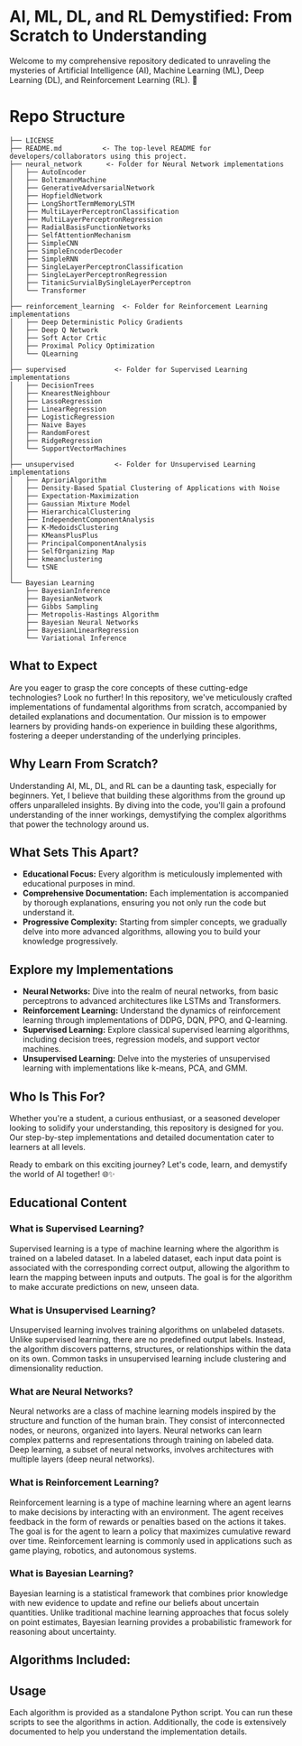 # AI, ML, DL, and RL Demystified: From Scratch to Understanding

Welcome to my comprehensive repository dedicated to unraveling the mysteries of Artificial Intelligence (AI), Machine Learning (ML), Deep Learning (DL), and Reinforcement Learning (RL). 🚀

# Repo Structure

```
├── LICENSE
├── README.md          <- The top-level README for developers/collaborators using this project.
├── neural_network      <- Folder for Neural Network implementations
│   ├── AutoEncoder
│   ├── BoltzmannMachine
│   ├── GenerativeAdversarialNetwork
│   ├── HopfieldNetwork
│   ├── LongShortTermMemoryLSTM
│   ├── MultiLayerPerceptronClassification
│   ├── MultiLayerPerceptronRegression
│   ├── RadialBasisFunctionNetworks
│   ├── SelfAttentionMechanism
│   ├── SimpleCNN
│   ├── SimpleEncoderDecoder
│   ├── SimpleRNN
│   ├── SingleLayerPerceptronClassification
│   ├── SingleLayerPerceptronRegression
│   ├── TitanicSurvialBySingleLayerPerceptron
│   └── Transformer
│
├── reinforcement_learning  <- Folder for Reinforcement Learning implementations
│   ├── Deep Deterministic Policy Gradients
│   ├── Deep Q Network
│   ├── Soft Actor Crtic
│   ├── Proximal Policy Optimization
│   └── QLearning
│
├── supervised            <- Folder for Supervised Learning implementations
│   ├── DecisionTrees
│   ├── KnearestNeighbour
│   ├── LassoRegression
│   ├── LinearRegression
│   ├── LogisticRegression
│   ├── Naive Bayes
│   ├── RandomForest
│   ├── RidgeRegression
│   └── SupportVectorMachines
│
├── unsupervised          <- Folder for Unsupervised Learning implementations
│   ├── AprioriAlgorithm
│   ├── Density-Based Spatial Clustering of Applications with Noise
│   ├── Expectation-Maximization
│   ├── Gaussian Mixture Model
│   ├── HierarchicalClustering
│   ├── IndependentComponentAnalysis
│   ├── K-MedoidsClustering
│   ├── KMeansPlusPlus
│   ├── PrincipalComponentAnalysis
│   ├── SelfOrganizing Map
│   ├── kmeanclustering
│   └── tSNE
│
└── Bayesian Learning
    ├── BayesianInference
    ├── BayesianNetwork
    ├── Gibbs Sampling
    ├── Metropolis-Hastings Algorithm
    ├── Bayesian Neural Networks
    ├── BayesianLinearRegression
    └── Variational Inference
```

## What to Expect

Are you eager to grasp the core concepts of these cutting-edge technologies? Look no further! In this repository, we've meticulously crafted implementations of fundamental algorithms from scratch, accompanied by detailed explanations and documentation. Our mission is to empower learners by providing hands-on experience in building these algorithms, fostering a deeper understanding of the underlying principles.

## Why Learn From Scratch?

Understanding AI, ML, DL, and RL can be a daunting task, especially for beginners. Yet, I believe that building these algorithms from the ground up offers unparalleled insights. By diving into the code, you'll gain a profound understanding of the inner workings, demystifying the complex algorithms that power the technology around us.

## What Sets This Apart?

- **Educational Focus:** Every algorithm is meticulously implemented with educational purposes in mind.
- **Comprehensive Documentation:** Each implementation is accompanied by thorough explanations, ensuring you not only run the code but understand it.
- **Progressive Complexity:** Starting from simpler concepts, we gradually delve into more advanced algorithms, allowing you to build your knowledge progressively.

## Explore my Implementations

- **Neural Networks:** Dive into the realm of neural networks, from basic perceptrons to advanced architectures like LSTMs and Transformers.
- **Reinforcement Learning:** Understand the dynamics of reinforcement learning through implementations of DDPG, DQN, PPO, and Q-learning.
- **Supervised Learning:** Explore classical supervised learning algorithms, including decision trees, regression models, and support vector machines.
- **Unsupervised Learning:** Delve into the mysteries of unsupervised learning with implementations like k-means, PCA, and GMM.

## Who Is This For?

Whether you're a student, a curious enthusiast, or a seasoned developer looking to solidify your understanding, this repository is designed for you. Our step-by-step implementations and detailed documentation cater to learners at all levels.

Ready to embark on this exciting journey? Let's code, learn, and demystify the world of AI together! 🌐✨


## Educational Content

### What is Supervised Learning?

Supervised learning is a type of machine learning where the algorithm is trained on a labeled dataset. In a labeled dataset, each input data point is associated with the corresponding correct output, allowing the algorithm to learn the mapping between inputs and outputs. The goal is for the algorithm to make accurate predictions on new, unseen data.

### What is Unsupervised Learning?

Unsupervised learning involves training algorithms on unlabeled datasets. Unlike supervised learning, there are no predefined output labels. Instead, the algorithm discovers patterns, structures, or relationships within the data on its own. Common tasks in unsupervised learning include clustering and dimensionality reduction.

### What are Neural Networks?

Neural networks are a class of machine learning models inspired by the structure and function of the human brain. They consist of interconnected nodes, or neurons, organized into layers. Neural networks can learn complex patterns and representations through training on labeled data. Deep learning, a subset of neural networks, involves architectures with multiple layers (deep neural networks).

### What is Reinforcement Learning?

Reinforcement learning is a type of machine learning where an agent learns to make decisions by interacting with an environment. The agent receives feedback in the form of rewards or penalties based on the actions it takes. The goal is for the agent to learn a policy that maximizes cumulative reward over time. Reinforcement learning is commonly used in applications such as game playing, robotics, and autonomous systems.

### What is Bayesian Learning?

Bayesian learning is a statistical framework that combines prior knowledge with new evidence to update and refine our beliefs about uncertain quantities. Unlike traditional machine learning approaches that focus solely on point estimates, Bayesian learning provides a probabilistic framework for reasoning about uncertainty.


## Algorithms Included:



## Usage

Each algorithm is provided as a standalone Python script. You can run these scripts to see the algorithms in action. Additionally, the code is extensively documented to help you understand the implementation details.



